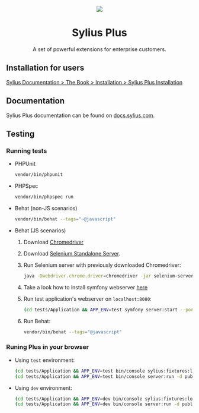 <p align="center">
    <a href="https://sylius.com" target="_blank">
        <img src="https://demo.sylius.com/assets/shop/img/logo.png" />
    </a>
</p>

<h1 align="center">Sylius Plus</h1>

<p align="center">A set of powerful extensions for enterprise customers.</p>

## Installation for users

[Sylius Documentation > The Book > Installation > Sylius Plus Installation](https://docs.sylius.com/en/latest/book/installation/sylius_plus_installation.html)

## Documentation

Sylius Plus documentation can be found on [docs.sylius.com](https://docs.sylius.com/en/latest/).

## Testing

### Running tests

- PHPUnit

    ```bash
    vendor/bin/phpunit
    ```

- PHPSpec

    ```bash
    vendor/bin/phpspec run
    ```

- Behat (non-JS scenarios)

    ```bash
    vendor/bin/behat --tags="~@javascript"
    ```

- Behat (JS scenarios)

    1. Download [Chromedriver](https://sites.google.com/a/chromium.org/chromedriver/)

    2. Download [Selenium Standalone Server](https://www.seleniumhq.org/download/).

    3. Run Selenium server with previously downloaded Chromedriver:

        ```bash
        java -Dwebdriver.chrome.driver=chromedriver -jar selenium-server-standalone.jar
        ```

    4. Take a look how to install symfony webserver [here](https://symfony.com/doc/current/setup/symfony_server.html#installation)

    5. Run test application's webserver on `localhost:8080`:

        ```bash
        (cd tests/Application && APP_ENV=test symfony server:start --port=8080 --dir=public --daemon)
        ```

    6. Run Behat:

        ```bash
        vendor/bin/behat --tags="@javascript"
        ```

### Runing Plus in your browser

- Using `test` environment:

    ```bash
    (cd tests/Application && APP_ENV=test bin/console sylius:fixtures:load plus)
    (cd tests/Application && APP_ENV=test bin/console server:run -d public)
    ```
    
- Using `dev` environment:

    ```bash
    (cd tests/Application && APP_ENV=dev bin/console sylius:fixtures:load plus)
    (cd tests/Application && APP_ENV=dev bin/console server:run -d public)
    ```
